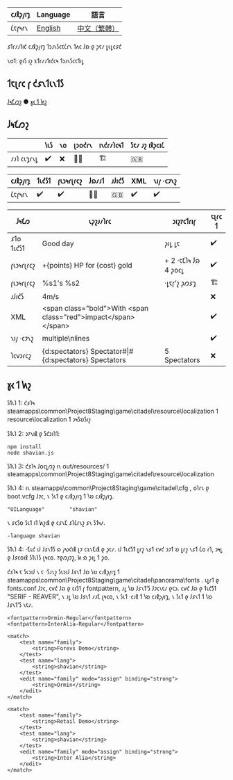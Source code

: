 | 𐑤𐑨𐑙𐑜𐑢𐑦𐑡 | Language | 語言 |
| -- | -- | -- |
| 𐑖𐑱𐑝𐑰𐑩𐑯 | [English](readme.md) | [中文（繁體）](readme.zh_Hant.md) |

𐑭𐑑𐑩𐑥𐑨𐑑𐑦𐑒 𐑤𐑨𐑙𐑜𐑢𐑦𐑡 𐑑𐑮𐑨𐑯𐑕𐑤𐑱𐑖𐑩𐑯 𐑑𐑵𐑤 𐑓𐑸 𐑞 𐑜𐑱𐑥 𐑛𐑧𐑛𐑤𐑭𐑒

𐑯𐑴𐑑: 𐑞𐑦𐑕 𐑦𐑟 𐑷𐑑𐑩𐑥𐑨𐑑𐑦𐑒𐑤𐑰 𐑑𐑮𐑨𐑯𐑕𐑤𐑱𐑑𐑦𐑛

## 𐑑𐑱𐑚𐑩𐑤 𐑝 𐑒𐑭𐑯𐑑𐑧𐑯𐑑𐑕

[𐑓𐑰𐑗𐑼𐑟](#𐑓𐑰𐑗𐑼𐑟) ● [𐑣𐑬 𐑑 𐑿𐑟](#𐑣𐑬-𐑑-𐑿𐑟)

## 𐑓𐑰𐑗𐑼𐑟

|           | 𐑘𐑧𐑕 | 𐑯𐑴 | 𐑚𐑮𐑴𐑒𐑩𐑯 | 𐑦𐑯𐑒𐑩𐑥𐑐𐑤𐑰𐑑 | 𐑕𐑱𐑥 𐑨𐑟 𐑦𐑙𐑜𐑤𐑦𐑖 |
| --------- | --- | --- | ------ | -------- | ----------- |
| 𐑥𐑨𐑐 𐑤𐑧𐑡𐑩𐑯𐑛 | ✔️ | ❌ | ⛓️‍💥    | 🏗️       | 🇬🇧          |

| 𐑤𐑨𐑙𐑜𐑢𐑦𐑡 | 𐑑𐑧𐑒𐑕𐑑 | 𐑝𐑧𐑮𐑰𐑩𐑚𐑩𐑤𐑟 | 𐑓𐑸𐑥𐑨𐑑	| 𐑨𐑓𐑦𐑒𐑕 | XML | 𐑯𐑦𐑢 ·𐑤𐑲𐑯𐑟 |
| ------ | ---- | -------- | ----- | ---- | --- | -------- |
| 𐑖𐑱𐑝𐑰𐑩𐑯 | ✔️   | ✔️      | ⛓️‍💥   | 🇬🇧    | ✔️ | ✔️       |

|  𐑓𐑰𐑗𐑼 | 𐑧𐑜𐑟𐑨𐑥𐑐𐑩𐑤 | 𐑮𐑦𐑟𐑳𐑤𐑑𐑩𐑦𐑝 | 𐑱𐑚𐑩𐑤 𐑑 |
| --- | ----- | ---- | --- |
| 𐑭𐑑𐑴 𐑑𐑧𐑒𐑕𐑑 | Good day | 𐑜𐑦𐑛 𐑛𐑱 | ✔️ |
| 𐑝𐑧𐑮𐑰𐑩𐑚𐑩𐑤𐑟 | +{points} HP for {cost} gold | + 2 ·𐑱𐑗𐑐𐑰 𐑓𐑸 4 𐑜𐑴𐑤𐑛| ✔️ |
| 𐑝𐑧𐑮𐑰𐑩𐑚𐑩𐑤𐑟 | %s1's %s2 | ·𐑛𐑱𐑝’𐑟 𐑜𐑼𐑭𐑡 | 🏗️ |
| 𐑨𐑓𐑦𐑒𐑕 | 4m/s |  | ❌ |
| XML | \<span class="bold"\>With \<span class="red"\>impact\</span>\</span> |  | ✔️ |
| 𐑯𐑦𐑢 ·𐑤𐑲𐑯𐑟 | multiple\nlines | | ✔️ |
| 𐑐𐑤𐑫𐑮𐑩𐑤𐑟 | {d:spectators} Spectator#\|#{d:spectators} Spectators | 5 Spectators | ❌ |


## 𐑣𐑬 𐑑 𐑿𐑟

𐑕𐑑𐑧𐑐 1: 𐑒𐑭𐑐𐑰 steamapps\common\Project8Staging\game\citadel\resource\localization 𐑑 resource\localization 𐑑 𐑮𐑰𐑕𐑹𐑕𐑦𐑟

𐑕𐑑𐑧𐑐 2: 𐑮𐑳𐑯𐑦𐑙 𐑞 𐑕𐑒𐑮𐑦𐑐𐑑:
```
npm install
node shavian.js
```

𐑕𐑑𐑧𐑐 3: 𐑒𐑭𐑐𐑰 𐑓𐑴𐑤𐑛𐑼𐑟 𐑦𐑯 out/resources/ 𐑑 steamapps\common\Project8Staging\game\citadel\resource\localization

𐑕𐑑𐑧𐑐 4: 𐑦𐑯 steamapps\common\Project8Staging\game\citadel\cfg , 𐑴𐑐𐑩𐑯 𐑞 boot.vcfg 𐑓𐑲𐑤, 𐑯 𐑕𐑧𐑑 𐑞 𐑤𐑨𐑙𐑜𐑢𐑦𐑡 𐑑 𐑘𐑹 𐑤𐑨𐑙𐑜𐑢𐑦𐑡.
```
"UILanguage"		"shavian"
```
𐑯 𐑭𐑤𐑕𐑴 𐑕𐑧𐑑 𐑦𐑑 𐑿𐑟𐑦𐑙 𐑞 𐑤𐑭𐑯𐑗 𐑭𐑐𐑖𐑩𐑯𐑟 𐑭𐑯 𐑕𐑑𐑰𐑥.
```
-language shavian
```

𐑕𐑑𐑧𐑐 4: ·𐑗𐑧𐑒 𐑦𐑓 𐑓𐑭𐑯𐑑𐑕 𐑸 𐑢𐑻𐑒𐑦𐑙 𐑚𐑲 𐑤𐑷𐑯𐑗𐑦𐑙 𐑞 𐑜𐑱𐑥. 𐑦𐑓 𐑑𐑧𐑒𐑕𐑑 𐑛𐑩𐑟 𐑯𐑭𐑑 𐑤𐑫𐑒 𐑮𐑲𐑑 𐑹 𐑛𐑩𐑟 𐑯𐑭𐑑 𐑖𐑴 𐑩𐑐, 𐑮𐑰𐑛 𐑞 𐑓𐑭𐑤𐑴𐑦𐑙 𐑕𐑑𐑧𐑐𐑕 𐑚𐑰𐑤𐑴. 𐑳𐑞𐑼𐑢𐑲𐑟, 𐑿 𐑸 𐑜𐑦𐑛 𐑑 𐑜𐑴.

𐑒𐑭𐑐𐑰 𐑱 𐑕𐑧𐑮𐑦𐑓 𐑯 𐑱 ·𐑕𐑨𐑯𐑟 𐑕𐑧𐑮𐑦𐑓 𐑓𐑭𐑯𐑑 𐑓𐑸 𐑘𐑹 𐑤𐑨𐑙𐑜𐑢𐑦𐑡 𐑑 steamapps\common\Project8Staging\game\citadel\panorama\fonts . 𐑧𐑛𐑩𐑑 𐑞 fonts.conf 𐑓𐑲𐑤, 𐑤𐑫𐑒 𐑓𐑸 𐑞 𐑤𐑦𐑕𐑑 𐑝 fontpattern, 𐑨𐑛 𐑘𐑹 𐑓𐑭𐑯𐑑’𐑕 𐑓𐑲𐑤𐑯𐑱𐑥 𐑞𐑱𐑮. 𐑤𐑫𐑒 𐑓𐑸 𐑞 𐑑𐑧𐑒𐑕𐑑 "SERIF - REAVER", 𐑯 𐑨𐑛 𐑘𐑹 𐑓𐑭𐑯𐑑 𐑥𐑨𐑗 𐑚𐑰𐑤𐑴, 𐑯 𐑕𐑧𐑑 ·𐑤𐑨𐑙 𐑑 𐑘𐑹 𐑤𐑨𐑙𐑜𐑢𐑦𐑡, 𐑯 𐑕𐑧𐑑 𐑞 𐑓𐑭𐑯𐑑 𐑑 𐑘𐑹 𐑓𐑭𐑯𐑑’𐑕 𐑯𐑱𐑥.

```
<fontpattern>Ormin-Regular</fontpattern>
<fontpattern>InterAlia-Regular</fontpattern>

<match>
    <test name="family">
        <string>Forevs Demo</string>
    </test>
    <test name="lang">
        <string>shavian</string>
    </test>
    <edit name="family" mode="assign" binding="strong">
        <string>Ormin</string>
    </edit>
</match>

<match>
    <test name="family">
        <string>Retail Demo</string>
    </test>
    <test name="lang">
        <string>shavian</string>
    </test>
    <edit name="family" mode="assign" binding="strong">
        <string>Inter Alia</string>
    </edit>
</match>
```
